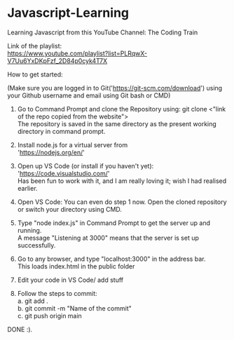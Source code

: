 # Javascript-Learning


Learning Javascript from this YouTube Channel: The Coding Train

Link of the playlist: <br/>
https://www.youtube.com/playlist?list=PLRqwX-V7Uu6YxDKpFzf_2D84p0cyk4T7X

How to get started:

(Make sure you are logged in to Git('https://git-scm.com/download') using your Github username and email using Git bash or CMD)

1. Go to Command Prompt and clone the Repository using: git clone <"link of the repo copied from the website"> <br/>
    The repository is saved in the same directory as the present working directory in command prompt.


2. Install node.js for a virtual server from <br/>
    'https://nodejs.org/en/'


3. Open up VS Code (or install if you haven't yet): 
    'https://code.visualstudio.com/'  <br/>
    Has been fun to work with it, and I am really loving it; wish I had realised earlier.


4. Open VS Code: You can even do step 1 now. Open the cloned repository or switch your directory using CMD.


5. Type "node index.js" in Command Prompt to get the server up and running. <br/>
    A message "Listening at 3000" means that the server is set up successfully.


6. Go to any browser, and type "localhost:3000" in the address bar. <br/>
    This loads index.html in the public folder


7. Edit your code in VS Code/ add stuff


8. Follow the steps to commit: <br/>
    a.  git add . <br/>
    b.  git commit -m "Name of the commit" <br/>
    c.  git push origin main 


DONE :).

